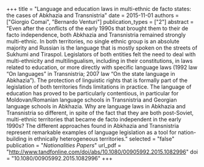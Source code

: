 +++
title = "Language and education laws in multi-ethnic de facto states: the cases of Abkhazia and Transnistria"
date = 2015-11-01
authors = ["Giorgio Comai", "Bernardo Venturi"]
publication_types = ["2"]
abstract = "Even after the conflicts of the early 1990s that brought them to their de facto independence, both Abkhazia and Transnistria remained strongly multi-ethnic. In both territories, no single ethnic group is an absolute majority and Russian is the language that is mostly spoken on the streets of Sukhumi and Tiraspol. Legislators of both entities felt the need to deal with multi-ethnicity and multilingualism, including in their constitutions, in laws related to education, or more directly with specific language laws (1992 law “On languages” in Transnistria; 2007 law “On the state language in Abkhazia”). The protection of linguistic rights that is formally part of the legislation of both territories finds limitations in practice. The language of education has proved to be particularly contentious, in particular for Moldovan/Romanian language schools in Transnistria and Georgian language schools in Abkhazia. Why are language laws in Abkhazia and Transnistria so different, in spite of the fact that they are both post-Soviet, multi-ethnic territories that became de facto independent in the early 1990s? The different approaches found in Abkhazia and Transnistria represent remarkable examples of language legislation as a tool for nation-building in ethnically heterogeneous territories."
selected = "false"
publication = "*Nationalities Papers*"
url_pdf = "http://www.tandfonline.com/doi/abs/10.1080/00905992.2015.1082996"
doi = "10.1080/00905992.2015.1082996"
+++

